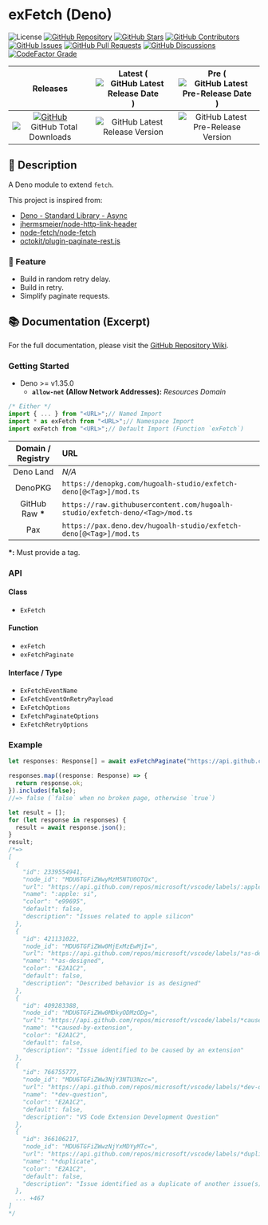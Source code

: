 # exFetch (Deno)

![License](https://img.shields.io/static/v1?label=License&message=MIT&style=flat-square "License")
[![GitHub Repository](https://img.shields.io/badge/Repository-181717?logo=github&logoColor=ffffff&style=flat-square "GitHub Repository")](https://github.com/hugoalh-studio/exfetch-deno)
[![GitHub Stars](https://img.shields.io/github/stars/hugoalh-studio/exfetch-deno?label=Stars&logo=github&logoColor=ffffff&style=flat-square "GitHub Stars")](https://github.com/hugoalh-studio/exfetch-deno/stargazers)
[![GitHub Contributors](https://img.shields.io/github/contributors/hugoalh-studio/exfetch-deno?label=Contributors&logo=github&logoColor=ffffff&style=flat-square "GitHub Contributors")](https://github.com/hugoalh-studio/exfetch-deno/graphs/contributors)
[![GitHub Issues](https://img.shields.io/github/issues-raw/hugoalh-studio/exfetch-deno?label=Issues&logo=github&logoColor=ffffff&style=flat-square "GitHub Issues")](https://github.com/hugoalh-studio/exfetch-deno/issues)
[![GitHub Pull Requests](https://img.shields.io/github/issues-pr-raw/hugoalh-studio/exfetch-deno?label=Pull%20Requests&logo=github&logoColor=ffffff&style=flat-square "GitHub Pull Requests")](https://github.com/hugoalh-studio/exfetch-deno/pulls)
[![GitHub Discussions](https://img.shields.io/github/discussions/hugoalh-studio/exfetch-deno?label=Discussions&logo=github&logoColor=ffffff&style=flat-square "GitHub Discussions")](https://github.com/hugoalh-studio/exfetch-deno/discussions)
[![CodeFactor Grade](https://img.shields.io/codefactor/grade/github/hugoalh-studio/exfetch-deno?label=Grade&logo=codefactor&logoColor=ffffff&style=flat-square "CodeFactor Grade")](https://www.codefactor.io/repository/github/hugoalh-studio/exfetch-deno)

| **Releases** | **Latest** (![GitHub Latest Release Date](https://img.shields.io/github/release-date/hugoalh-studio/exfetch-deno?label=&style=flat-square "GitHub Latest Release Date")) | **Pre** (![GitHub Latest Pre-Release Date](https://img.shields.io/github/release-date-pre/hugoalh-studio/exfetch-deno?label=&style=flat-square "GitHub Latest Pre-Release Date")) |
|:-:|:-:|:-:|
| [![GitHub](https://img.shields.io/badge/GitHub-181717?logo=github&logoColor=ffffff&style=flat-square "GitHub")](https://github.com/hugoalh-studio/exfetch-deno/releases) ![GitHub Total Downloads](https://img.shields.io/github/downloads/hugoalh-studio/exfetch-deno/total?label=&style=flat-square "GitHub Total Downloads") | ![GitHub Latest Release Version](https://img.shields.io/github/release/hugoalh-studio/exfetch-deno?sort=semver&label=&style=flat-square "GitHub Latest Release Version") | ![GitHub Latest Pre-Release Version](https://img.shields.io/github/release/hugoalh-studio/exfetch-deno?include_prereleases&sort=semver&label=&style=flat-square "GitHub Latest Pre-Release Version") |

## 📝 Description

A Deno module to extend `fetch`.

This project is inspired from:

- [Deno - Standard Library - Async](https://deno.land/std/async)
- [jhermsmeier/node-http-link-header](https://github.com/jhermsmeier/node-http-link-header)
- [node-fetch/node-fetch](https://github.com/node-fetch/node-fetch)
- [octokit/plugin-paginate-rest.js](https://github.com/octokit/plugin-paginate-rest.js)

### 🌟 Feature

- Build in random retry delay.
- Build in retry.
- Simplify paginate requests.

## 📚 Documentation (Excerpt)

For the full documentation, please visit the [GitHub Repository Wiki](https://github.com/hugoalh-studio/exfetch-deno/wiki).

### Getting Started

- Deno >= v1.35.0
  - **`allow-net` (Allow Network Addresses):** *Resources Domain*

```ts
/* Either */
import { ... } from "<URL>";// Named Import
import * as exFetch from "<URL>";// Namespace Import
import exFetch from "<URL>";// Default Import (Function `exFetch`)
```

| **Domain / Registry** | **URL** |
|:-:|:--|
| Deno Land | *N/A* |
| DenoPKG | `https://denopkg.com/hugoalh-studio/exfetch-deno[@<Tag>]/mod.ts` |
| GitHub Raw **\*** | `https://raw.githubusercontent.com/hugoalh-studio/exfetch-deno/<Tag>/mod.ts` |
| Pax | `https://pax.deno.dev/hugoalh-studio/exfetch-deno[@<Tag>]/mod.ts` |

**\*:** Must provide a tag.

### API

#### Class

- `ExFetch`

#### Function

- `exFetch`
- `exFetchPaginate`

#### Interface / Type

- `ExFetchEventName`
- `ExFetchEventOnRetryPayload`
- `ExFetchOptions`
- `ExFetchPaginateOptions`
- `ExFetchRetryOptions`

### Example

```ts
let responses: Response[] = await exFetchPaginate("https://api.github.com/repos/microsoft/vscode/labels?per_page=100");

responses.map((response: Response) => {
  return response.ok;
}).includes(false);
//=> false (`false` when no broken page, otherwise `true`)

let result = [];
for (let response in responses) {
  result = await response.json();
}
result;
/*=>
[
  {
    "id": 2339554941,
    "node_id": "MDU6TGFiZWwyMzM5NTU0OTQx",
    "url": "https://api.github.com/repos/microsoft/vscode/labels/:apple:%20si",
    "name": ":apple: si",
    "color": "e99695",
    "default": false,
    "description": "Issues related to apple silicon"
  },
  {
    "id": 421131022,
    "node_id": "MDU6TGFiZWw0MjExMzEwMjI=",
    "url": "https://api.github.com/repos/microsoft/vscode/labels/*as-designed",
    "name": "*as-designed",
    "color": "E2A1C2",
    "default": false,
    "description": "Described behavior is as designed"
  },
  {
    "id": 409283388,
    "node_id": "MDU6TGFiZWw0MDkyODMzODg=",
    "url": "https://api.github.com/repos/microsoft/vscode/labels/*caused-by-extension",
    "name": "*caused-by-extension",
    "color": "E2A1C2",
    "default": false,
    "description": "Issue identified to be caused by an extension"
  },
  {
    "id": 766755777,
    "node_id": "MDU6TGFiZWw3NjY3NTU3Nzc=",
    "url": "https://api.github.com/repos/microsoft/vscode/labels/*dev-question",
    "name": "*dev-question",
    "color": "E2A1C2",
    "default": false,
    "description": "VS Code Extension Development Question"
  },
  {
    "id": 366106217,
    "node_id": "MDU6TGFiZWwzNjYxMDYyMTc=",
    "url": "https://api.github.com/repos/microsoft/vscode/labels/*duplicate",
    "name": "*duplicate",
    "color": "E2A1C2",
    "default": false,
    "description": "Issue identified as a duplicate of another issue(s)"
  },
  ... +467
]
*/
```
